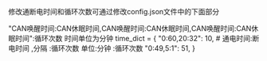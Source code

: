 修改通断电时间和循环次数可通过修改config.json文件中的下面部分

"CAN唤醒时间:CAN休眠时间,CAN唤醒时间:CAN休眠时间,CAN唤醒时间:CAN休眠时间":循环次数
时间单位为分钟
time_dict = {
    "0:60,20:32": 10,  # 通电时间:断电时间   ,分隔  :循环次数 单位:分钟 :循环次数
    "0:49,5:1": 51,
}
